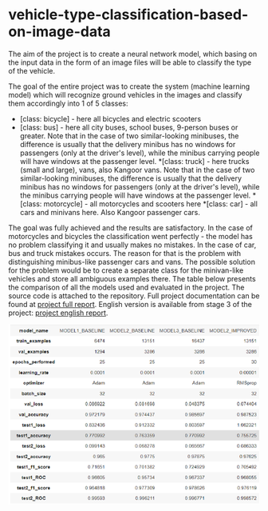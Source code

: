# vehicle-type-classification-based-on-image-data

The aim of the project is to create a neural network model, which basing on the input data in the form of an image files will be able to classify the type of the vehicle.

The goal of the entire project was to create the system (machine learning model) which will recognize ground vehicles in the images and classify them accordingly into 1 of 5 classes:
* [class: bicycle] - here all bicycles and electric scooters 
* [class: bus] - here all city ​​buses, school buses, 9-person buses or greater. Note that in the case of two similar-looking minibuses, the difference is usually that the delivery minibus has no windows for passengers (only at the driver's level), while the minibus carrying people will have windows at the passenger level.
*[class: truck] - here trucks (small and large), vans, also Kangoor vans. Note that in the case of two similar-looking minibuses, the difference is usually that the delivery minibus has no windows for passengers (only at the driver's level), while the minibus carrying people will have windows at the passenger level. 
*[class: motorcycle] - all motorcycles and scooters here
*[class: car] - all cars and minivans here. Also Kangoor passenger cars.

The goal was fully achieved and the results are satisfactory. In the case of motorcycles and bicycles the classification went perfectly - the model has no problem classifying it and usually makes no mistakes. In the case of car, bus and truck mistakes occurs. The reason for that is the problem with distinguishing minibus-like passenger cars and vans. The possible solution for the problem would be to create a separate class for the minivan-like vehicles and store all ambiguous examples there. 
The table below presents the comparison of all the models used and evaluated in the project. The source code is attached to the repository. 
Full project documentation can be found at [project full report](FINAL_REPORT.pdf).
English version is available from stage 3 of the project: [project english report](STAGE3_REPORT.pdf).

![project summary](PROJECT_SUMMARY.png)




